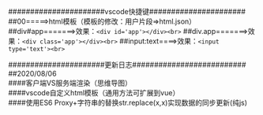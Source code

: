 ######################vscode快捷键######################<br>
##00=====>html模板（模板的修改：用户片段=>html.json）<br>
##div#app=======>效果：```<div id='app'></div><br>```
##div.app=======>效果：```<div class='app'></div><br>```
##input:text====>效果：```<input type='text'><br>```



######################更新日志##########################<br>
##2020/08/06<br>
####客户端VS服务端渲染（思维导图）<br>
####vscode自定义html模板（通用方法可扩展到vue）<br>
####使用ES6 Proxy+字符串的替换str.replace(x,x)实现数据的同步更新(纯js)<br>
